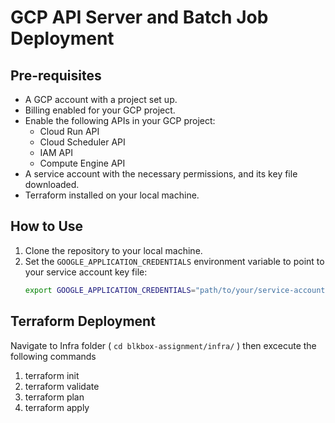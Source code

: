 # GCP API Server and Batch Job Deployment

## Pre-requisites

- A GCP account with a project set up.
- Billing enabled for your GCP project.
- Enable the following APIs in your GCP project:
  - Cloud Run API
  - Cloud Scheduler API
  - IAM API
  - Compute Engine API
- A service account with the necessary permissions, and its key file downloaded.
- Terraform installed on your local machine.

## How to Use

1. Clone the repository to your local machine.
2. Set the `GOOGLE_APPLICATION_CREDENTIALS` environment variable to point to your service account key file:
   ```sh
   export GOOGLE_APPLICATION_CREDENTIALS="path/to/your/service-account-key.json"

## Terraform Deployment 
 Navigate to Infra folder ( `cd blkbox-assignment/infra/` ) then excecute the following commands

1. terraform init
2. terraform validate
3. terraform plan
4. terraform apply